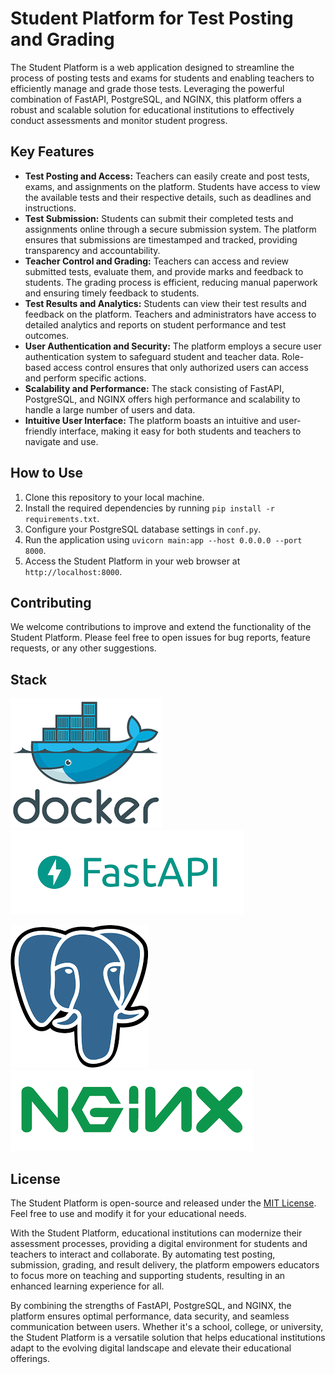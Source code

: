 
# Student Platform for Test Posting and Grading

The Student Platform is a web application designed to streamline the process of posting tests and exams for students and enabling teachers to efficiently manage and grade those tests. Leveraging the powerful combination of FastAPI, PostgreSQL, and NGINX, this platform offers a robust and scalable solution for educational institutions to effectively conduct assessments and monitor student progress.

## Key Features

* **Test Posting and Access:** Teachers can easily create and post tests, exams, and assignments on the platform. Students have access to view the available tests and their respective details, such as deadlines and instructions.
* **Test Submission:** Students can submit their completed tests and assignments online through a secure submission system. The platform ensures that submissions are timestamped and tracked, providing transparency and accountability.
* **Teacher Control and Grading:** Teachers can access and review submitted tests, evaluate them, and provide marks and feedback to students. The grading process is efficient, reducing manual paperwork and ensuring timely feedback to students.
* **Test Results and Analytics:** Students can view their test results and feedback on the platform. Teachers and administrators have access to detailed analytics and reports on student performance and test outcomes.
* **User Authentication and Security:** The platform employs a secure user authentication system to safeguard student and teacher data. Role-based access control ensures that only authorized users can access and perform specific actions.
* **Scalability and Performance:** The stack consisting of FastAPI, PostgreSQL, and NGINX offers high performance and scalability to handle a large number of users and data.
* **Intuitive User Interface:** The platform boasts an intuitive and user-friendly interface, making it easy for both students and teachers to navigate and use.

## How to Use

1. Clone this repository to your local machine.
2. Install the required dependencies by running `pip install -r requirements.txt`.
3. Configure your PostgreSQL database settings in `conf.py`.
4. Run the application using `uvicorn main:app --host 0.0.0.0 --port 8000`.
5. Access the Student Platform in your web browser at `http://localhost:8000`.

## Contributing

We welcome contributions to improve and extend the functionality of the Student Platform. Please feel free to open issues for bug reports, feature requests, or any other suggestions.


## Stack

![1689890384738](image/README/1689890384738.png)![1689890394731](image/README/1689890394731.png)

![1689890424011](image/README/1689890424011.png)![1689890434776](image/README/1689890434776.png)

## License

The Student Platform is open-source and released under the [MIT License](https://chat.openai.com/c/LICENSE). Feel free to use and modify it for your educational needs.

With the Student Platform, educational institutions can modernize their assessment processes, providing a digital environment for students and teachers to interact and collaborate. By automating test posting, submission, grading, and result delivery, the platform empowers educators to focus more on teaching and supporting students, resulting in an enhanced learning experience for all.

By combining the strengths of FastAPI, PostgreSQL, and NGINX, the platform ensures optimal performance, data security, and seamless communication between users. Whether it's a school, college, or university, the Student Platform is a versatile solution that helps educational institutions adapt to the evolving digital landscape and elevate their educational offerings.
